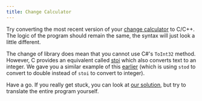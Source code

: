 ```yaml
---
title: Change Calculator
---
```


Try converting the most recent version of your [change calculator](/book/part-1-instructions/3-control-flow/1-tour/01-0-change-calculator) to C/C++.
The logic of the program should remain the same, the syntax will just look a little different.

The change of library does mean that you cannot use C#'s `ToInt32` method.
However, C provides an equivalent called [stoi](https://en.cppreference.com/w/cpp/string/basic_string/stol) which also converts text to an integer.
We gave you a similar example of this [earlier](/book/part-2-organised-code/1-starting-cpp/2-trailside/4-1-variable-constant/#example) (which is using `stod` to convert to double instead of `stoi` to convert to integer).

Have a go.
If you really get stuck, you can look at [our solution](/book/part-2-organised-code/1-starting-cpp/4-camp/2-change-calc), but try to translate the entire program yourself.

